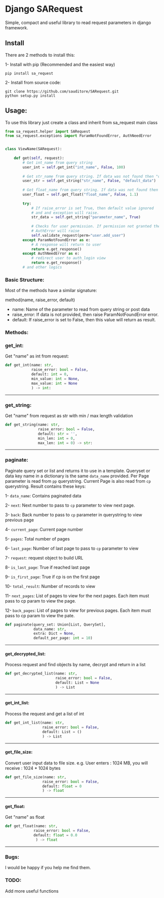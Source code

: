 # Django SARequest
Simple, compact and useful library to read request parameters in django framework. 

## Install
There are 2 methods to install this:

1- Install with pip (Recommended and the easiest way)
```
pip install sa_request
```

2- Install from source code:
```
git clone https://github.com/sauditore/SARequest.git
python setup.py install
```

## Usage:
To use this library just create a class and inherit from sa_request main class

```python
from sa_request.helper import SARequest
from sa_request.exceptions import ParamNotFoundError, AuthNeedError


class ViewName(SARequest):
    
    def get(self, request):
        # Get int_name from query string
        user_int = self.get_int("int_name", False, 100)
        
        # Get str_name from query string. If data was not found then "default_data" will return
        user_str = self.get_string("str_name", False, "default_data")
        
        # Get float_name from query string. If data was not found then 1.1 will return
        user_float = self.get_float("float_name", False, 1.1)
        
        try:
            # If raise_error is set True, then default value ignored
            # and and exception will raise.
            str_data = self.get_string("parameter_name", True)
            
            # Checks for user permission. If permission not granted then
            # AuthError will raise
            self.validate_request(perm="user.add_user")
        except ParamNotFoundError as e:
            # A response will return to user
            return e.get_response()
        except AuthNeedError as e:
            # redirect user to auth_login view
            return e.get_response()
        # and other logics
```

### Basic Structure:
Most of the methods have a similar signature:

method(name, raise_error, default)

<ul>
<li>
name: Name of the parameter to read from query string or post data
</li>
<li>
raise_error: If data is not provided, then raise ParamNotFoundError error.
</li>
<li>default: If raise_error is set to False, then this value will return as result. </li>
</ul>

### Methods:

### get_int:
Get "name" as int from request:
```python
def get_int(name: str, 
            raise_error: bool = False,
            default: int = 0,
            min_value: int = None,
            max_value: int = None
            ) -> int:

```
<hr/>

### get_string:
Get "name" from request as str with min / max length validation
```python
def get_string(name: str,
               raise_error: bool = False,
               default: str = '',
               min_len: int = 0,
               max_len: int = 0) -> str:
```
<hr/>

### paginate:
Paginate query set or list and returns it to use in a template. Queryset or data key name in a dictionary is
the same ``data_name`` provided. Per Page parameter is read from ``pp`` querystring. Current Page is also
read from ``cp`` querystring.
Result contains these keys:

1- ``data_name``: Contains paginated data

2- ``next``: Next number to pass to ``cp`` parameter to view next page.

3- ``back``: Back number to pass to ``cp`` parameter in querystring to view previous page

4- ``current_page``: Current page number

5- ``pages``: Total number of pages

6- ``last_page``: Number of last page to pass to ``cp`` parameter to view

7- ``request``: request object to build URL

8- ``is_last_page``: True if reached last page

9- ``is_first_page``: True if cp is on the first page

10- ``total_result``: Number of records to view

11- ``next_pages``: List of pages to view for the next pages. Each item must pass to cp param to view the page.

12- ``back_pages``: List of pages to view for previous pages. Each item must pass to cp param to view the pate.


```python
def paginate(query_set: Union[List, QuerySet],
             data_name: str,
             extra: Dict = None,
             default_per_page: int = 10)
```
<hr/>

#### get_decrypted_list:
Process request and find objects by name, decrypt and return in a list
```python
def get_decrypted_list(name: str,
                       raise_error: bool = False,
                       default: List = None
                       ) -> List
```
<hr/>

#### get_int_list:
Process the request and get a list of int
```python
def get_int_list(name: str, 
                 raise_error: bool = False, 
                 default: List = ()
                 ) -> List
```
<hr/>

#### get_file_size:
Convert user input data to file size. e.g. User enters : 1024 MB, you will receive : 1024 * 1024 bytes

```python
def get_file_size(name: str,
                 raise_error: bool = False, 
                 default: float = 0
                 ) -> float
```
<hr/>

#### get_float:
Get "name" as float

```python
def get_float(name: str,
             raise_error: bool = False,
             default: float = 0.0
              ) -> float
```

<hr/>

### Bugs:
I would be happy if you help me find them.

### TODO:
Add more useful functions 
